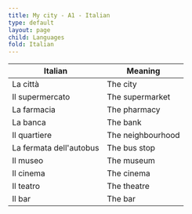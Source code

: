 ```yaml
---
title: My city - A1 - Italian
type: default
layout: page
child: Languages
fold: Italian
---
```


| Italian | Meaning |
| ------- | ------- |
| La città | The city |
| Il supermercato | The supermarket |
| La farmacia | The pharmacy |
| La banca | The bank |
| Il quartiere | The neighbourhood |
| La fermata dell'autobus | The bus stop |
| Il museo | The museum |
| Il cinema | The cinema |
| Il teatro | The theatre |
| Il bar | The bar |
